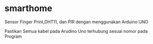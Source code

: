 # smarthome
Sensor Finger Print,DHT11, dan PIR dengan menggunakan Arduino UNO

Pastikan Semua kabel pada Arudino Uno terhubung sesuai nomor pada Program

